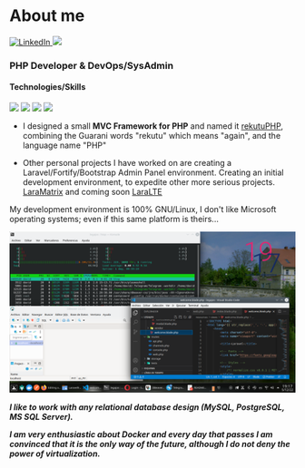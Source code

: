 # About me

<div id="badges">
  <a href="https://www.linkedin.com/in/david-gonzalez-romero-4b6596168/">
    <img src="https://img.shields.io/badge/LinkedIn-black?style=for-the-badge&logo=linkedin&logoColor=green" alt="LinkedIn"/>
  </a>
  <a href="https://github.com/dgrvedado">
    <img src="https://img.shields.io/badge/GitHub-black?style=for-the-badge&logo=github&logoColor=green"/>
  </a>
</div>

### PHP Developer & DevOps/SysAdmin 

#### Technologies/Skills
<p>
<img src="https://img.shields.io/badge/PHP-22%20years-red"/>
<img src="https://img.shields.io/badge/Laravel-5%20years-yellow"/>
<img src="https://img.shields.io/badge/UNIX/Linux-22%20years-green"/>
<img src="https://img.shields.io/badge/*SQL-22%20years-green"/>
</p>

  
- I designed a small **MVC Framework for PHP** and named it [rekutuPHP](https://github.com/dgrvedado/rekutuPHP), combining the Guarani words "rekutu" which means "again", and the language name "PHP"

- Other personal projects I have worked on are creating a Laravel/Fortify/Bootstrap Admin Panel environment. Creating an initial development environment, to expedite other more serious projects. [LaraMatrix](https://github.com/dgrvedado/LaraMatrix) and coming soon [LaraLTE](https://github.com/dgrvedado/LaraLTE)


My development environment is 100% GNU/Linux, I don't like Microsoft operating systems; even if this same platform is theirs...
<p align="center">
  <img src="https://github.com/dgrvedado/dgrvedado/blob/principal/Screenshot_20221205_191706.png" width="800"/>
</p>

___I like to work with any relational database design (MySQL, PostgreSQL, MS SQL Server).___ 

___I am very enthusiastic about Docker and every day that passes I am convinced that it is the only way of the future, although I do not deny the power of virtualization.___ 
